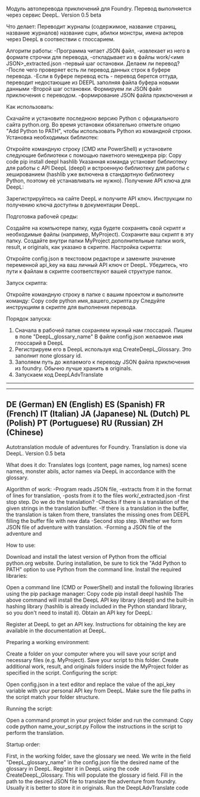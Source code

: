 Модуль автоперевода приключений для Foundry. Перевод выполняется через сервис DeepL.
Version 0.5 beta

Что делает:
Переводит журналы (содержимое, название страниц, название журналов) название сцен, абилки монстры, имена актеров через DeepL в соотвествии с глоссарием.

Алгоритм работы:
-Программа читает JSON файл, 
-извлекает из него в формате строчки для перевода, 
-откладывает из в файлы work/<имя JSON>_extracted.json
-первый шаг остановки. Делаем ли перевод?
-После чего проверяет есть ли перевод данных строк в буфере перевода. 
-Если в буфере перевод есть - перевод берется оттуда, переводит недостающие из DEEPL заполняя файла буфера новыми данными
-Второй шаг остановки. Формируем ли JSON файл приключения с переводом.
-формирование JSON файла приключения и

Как использовать:

Скачайте и установите последнюю версию Python с официального сайта python.org.
Во время установки обязательно отметьте опцию "Add Python to PATH", чтобы использовать Python из командной строки.
Установка необходимых библиотек:

Откройте командную строку (CMD или PowerShell) и установите следующие библиотеки с помощью пакетного менеджера pip:
Copy code
pip install deepl hashlib
Указанная команда установит библиотеку для работы с API DeepL (deepl) и встроенную библиотеку для работы с хешированием (hashlib уже включена в стандартную библиотеку Python, поэтому её устанавливать не нужно).
Получение API ключа для DeepL:

Зарегистрируйтесь на сайте DeepL и получите API ключ. Инструкции по получению ключа доступны в документации DeepL.

Подготовка рабочей среды:

Создайте на компьютере папку, куда будете сохранять свой скрипт и необходимые файлы (например, MyProject).
Сохраните ваш скрипт в эту папку.
Создайте внутри папки MyProject дополнительные папки work, result, и originals, как указано в скрипте.
Настройка скрипта:

Откройте config.json в текстовом редакторе и замените значение переменной api_key на ваш личный API ключ от DeepL.
Убедитесь, что пути к файлам в скрипте соответствуют вашей структуре папок.

Запуск скрипта:

Откройте командную строку в папке с вашим проектом и выполните команду:
Copy code
python имя_вашего_скрипта.py
Следуйте инструкциям в скрипте для выполнения перевода.

Порядок запуска:
1) Сначала в рабочей папке сохраняем нужный нам глоссарий. Пишем в поле "DeepL_glossary_name" В файле config.json желаемое имя глоссарий в DeepL
2) Регистрируем его в DeepL используя код CreateDeepL_Glossary. Это заполнит поле glossary id.
3) Заполяем путь до желаемого к переводу JSON файла приключения из foundry. Обычно лучше хранить в originals.
4) Запускаем код DeepLAdvTranslate


-----------------------------------------------------------------------------------------------------------------------------------------------------------------------
------------------------------------------------------------------------------------------------------------------------------------------------------------------------
DE (German)
EN (English)
ES (Spanish)
FR (French)
IT (Italian)
JA (Japanese)
NL (Dutch)
PL (Polish)
PT (Portuguese)
RU (Russian)
ZH (Chinese)
---------------------------------------------------------------------------------------------------------------------------------------------------------------------------
Autotranslation module of adventures for Foundry. Translation is done via DeepL. Version 0.5 beta

What does it do: Translates logs (content, page names, log names) scene names, monster abils, actor names via DeepL in accordance with the glossary.

Algorithm of work: -Program reads JSON file, -extracts from it in the format of lines for translation, -posts from it to the files work/<name JSON>_extracted.json -first stop step. Do we do the translation? -Checks if there is a translation of the given strings in the translation buffer. -If there is a translation in the buffer, the translation is taken from there, translates the missing ones from DEEPL filling the buffer file with new data -Second stop step. Whether we form JSON file of adventure with translation. -Forming a JSON file of the adventure and

How to use:

Download and install the latest version of Python from the official python.org website. During installation, be sure to tick the "Add Python to PATH" option to use Python from the command line. Install the required libraries:

Open a command line (CMD or PowerShell) and install the following libraries using the pip package manager: Copy code pip install deepl hashlib The above command will install the DeepL API key library (deepl) and the built-in hashing library (hashlib is already included in the Python standard library, so you don't need to install it). Obtain an API key for DeepL:

Register at DeepL to get an API key. Instructions for obtaining the key are available in the documentation at DeepL.

Preparing a working environment:

Create a folder on your computer where you will save your script and necessary files (e.g. MyProject). Save your script to this folder. Create additional work, result, and originals folders inside the MyProject folder as specified in the script. Configuring the script:

Open config.json in a text editor and replace the value of the api_key variable with your personal API key from DeepL. Make sure the file paths in the script match your folder structure.

Running the script:

Open a command prompt in your project folder and run the command: Copy code python name_your_script.py Follow the instructions in the script to perform the translation.

Startup order:

First, in the working folder, save the glossary we need. We write in the field "DeepL_glossary_name" in the config.json file the desired name of the glossary in DeepL.
Register it in DeepL using the code CreateDeepL_Glossary. This will populate the glossary id field.
Fill in the path to the desired JSON file to translate the adventure from foundry. Usually it is better to store it in originals.
Run the DeepLAdvTranslate code
